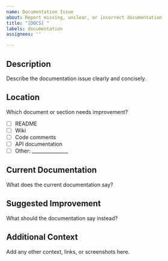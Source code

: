 ```yaml
---
name: Documentation Issue
about: Report missing, unclear, or incorrect documentation
title: "[DOCS] "
labels: documentation
assignees: ''

---
```


## Description
Describe the documentation issue clearly and concisely.

## Location
Which document or section needs improvement?
- [ ] README
- [ ] Wiki
- [ ] Code comments
- [ ] API documentation
- [ ] Other: _______________

## Current Documentation
What does the current documentation say?

## Suggested Improvement
What should the documentation say instead?

## Additional Context
Add any other context, links, or screenshots here.